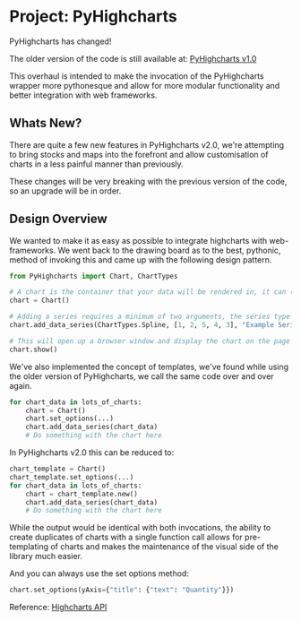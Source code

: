 # Project: PyHighcharts

PyHighcharts has changed!

The older version of the code is still available at: [PyHighcharts v1.0](https://github.com/fidyeates/PyHighcharts/tree/branch1.0)

This overhaul is intended to make the invocation of the PyHighcharts wrapper more pythonesque and allow for more modular functionality and better integration with web frameworks.

## Whats New?

There are quite a few new features in PyHighcharts v2.0, we're attempting to bring stocks and maps into the forefront and allow customisation of charts in a less painful manner than previously.

These changes will be very breaking with the previous version of the code, so an upgrade will be in order.


## Design Overview

We wanted to make it as easy as possible to integrate highcharts with web-frameworks. We went back to the drawing board as to the best, pythonic, method of invoking this and came up with the following design pattern.

```python
from PyHighcharts import Chart, ChartTypes

# A chart is the container that your data will be rendered in, it can (obviously) support multiple data series within it.
chart = Chart()

# Adding a series requires a minimum of two arguments, the series type and 
chart.add_data_series(ChartTypes.Spline, [1, 2, 5, 4, 3], "Example Series")

# This will open up a browser window and display the chart on the page
chart.show()
```

We've also implemented the concept of templates, we've found while using the older version of PyHighcharts, we call the same code over and over again.

```python
for chart_data in lots_of_charts:
    chart = Chart()
    chart.set_options(...)
    chart.add_data_series(chart_data)
    # Do something with the chart here
```

In PyHighcharts v2.0 this can be reduced to:

```python
chart_template = Chart()
chart_template.set_options(...)
for chart_data in lots_of_charts:
    chart = chart_template.new()
    chart.add_data_series(chart_data)
    # Do something with the chart here
```

While the output would be identical with both invocations, the ability to create duplicates of charts with a single function call allows for pre-templating of charts and makes the maintenance of the visual side of the library much easier.

And you can always use the set options method:

```python
chart.set_options(yAxis={"title": {"text": "Quantity"}})
```

Reference: [Highcharts API](http://api.highcharts.com/highcharts)